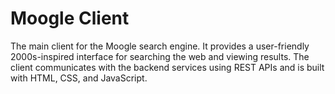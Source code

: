 # Moogle Client

The main client for the Moogle search engine. It provides a user-friendly 2000s-inspired interface for searching the web and viewing results. The client communicates with the backend services using REST APIs and is built with HTML, CSS, and JavaScript.